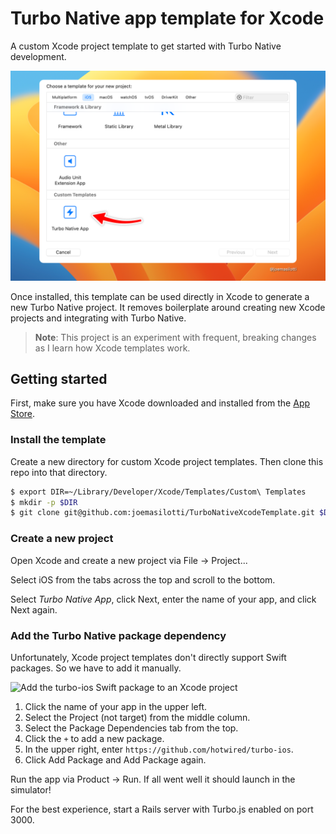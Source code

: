 # Turbo Native app template for Xcode

A custom Xcode project template to get started with Turbo Native development.

![Turbo Native App template in Xcode](.github/images/turbo-native-app-template.png)

Once installed, this template can be used directly in Xcode to generate a new Turbo Native project. It removes boilerplate around creating new Xcode projects and integrating with Turbo Native.

> **Note**: This project is an experiment with frequent, breaking changes as I learn how Xcode templates work.

## Getting started

First, make sure you have Xcode downloaded and installed from the [App Store](https://apps.apple.com/us/app/xcode/id497799835).

### Install the template

Create a new directory for custom Xcode project templates. Then clone this repo into that directory.

```bash
$ export DIR=~/Library/Developer/Xcode/Templates/Custom\ Templates
$ mkdir -p $DIR
$ git clone git@github.com:joemasilotti/TurboNativeXcodeTemplate.git $DIR/Turbo\ Native\ App.xctemplate
```

### Create a new project

Open Xcode and create a new project via File → Project...

Select iOS from the tabs across the top and scroll to the bottom.

Select _Turbo Native App_, click Next, enter the name of your app, and click Next again.

### Add the Turbo Native package dependency

Unfortunately, Xcode project templates don't directly support Swift packages. So we have to add it manually.

![Add the turbo-ios Swift package to an Xcode project](.github/images/add-turbo-ios-swift-package.gif)

1. Click the name of your app in the upper left.
1. Select the Project (not target) from the middle column.
1. Select the Package Dependencies tab from the top.
1. Click the `+` to add a new package.
1. In the upper right, enter `https://github.com/hotwired/turbo-ios`.
1. Click Add Package and Add Package again.

Run the app via Product → Run. If all went well it should launch in the simulator!

For the best experience, start a Rails server with Turbo.js enabled on port 3000.
